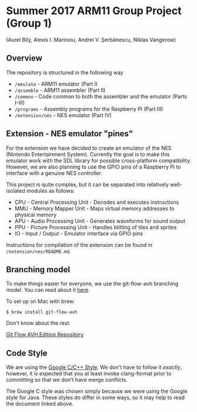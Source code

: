 # Summer 2017 ARM11 Group Project (Group 1)

(Aurel Bílý, Alexis I. Marinoiu, Andrei V. Șerbănescu, Niklas Vangerow)

## Overview

The repository is structured in the following way

 - `/emulate` - ARM11 emulator (Part I)
 - `/assemble` - ARM11 assembler (Part II)
 - `/common` - Code common to both the assembler and the emulator (Parts I-III)
 - `/programs` - Assembly programs for the Raspberry Pi (Part III)
 - `/extension/nes` - NES emulator (Part IV)

## Extension - NES emulator "pines"

For the extension we have decided to create an emulator of the NES (Nintendo Entertainment System). Currently the goal is to make this emulator work with the SDL library for possible cross-platform compatibility. However, we are also planning to use the GPIO pins of a Raspberry Pi to interface with a genuine NES controller.

This project is quite complex, but it can be separated into relatively well-isolated modules as follows:

 - CPU - Central Processing Unit - Decodes and executes instructions
 - MMU - Memory Mapper Unit - Maps virtual memory addresses to physical memory
 - APU - Audio Processing Unit - Generates waveforms for sound output
 - PPU - Picture Processing Unit - Handles blitting of tiles and sprites
 - IO - Input / Output - Emulator interface via GPIO pins

Instructions for compilation of the extension can be found in `/extension/nes/README.md`.

## Branching model

To make things easier for everyone, we use the git-flow-avh branching model. You can read about it [here](https://jeffkreeftmeijer.com/2010/why-arent-you-using-git-flow/).

To set up on Mac with brew:

```
$ brew install git-flow-avh
```

Don't know about the rest.

[Git Flow AVH Edition
Repository](https://github.com/petervanderdoes/gitflow-avh)

## Code Style

We are using the [Google C/C++ Style](https://google.github.io/styleguide/cppguide.html). We don't have to follow it *exactly*, however, it is expected that you at least invoke clang-format prior to committing so that we don't have merge conflicts.

The Google C style was chosen simply because we were using the Google style for
Java. These styles do differ in some ways, so it may help to read the document
linked above.
